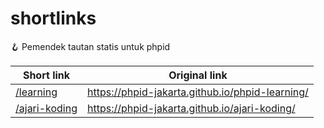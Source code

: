 # shortlinks

🪝  Pemendek tautan statis untuk phpid

| Short link   | Original link  |
|-------------|----------------|
| [/learning](https://phpid.netlify.app/learning)  |  https://phpid-jakarta.github.io/phpid-learning/ | 
| [/ajari-koding](https://phpid.netlify.app/ajari-koding)  |  https://phpid-jakarta.github.io/ajari-koding/ | 
